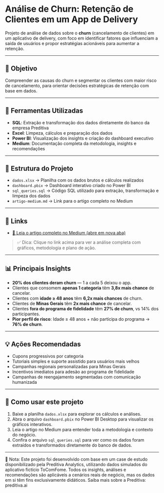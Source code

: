 # Análise de Churn: Retenção de Clientes em um App de Delivery

Projeto de análise de dados sobre o **churn** (cancelamento de clientes) em um aplicativo de delivery, com foco em identificar fatores que influenciam a saída de usuários e propor estratégias acionáveis para aumentar a retenção.

---

## 🎯 Objetivo

Compreender as causas do churn e segmentar os clientes com maior risco de cancelamento, para orientar decisões estratégicas de retenção com base em dados.

---

## 🔧 Ferramentas Utilizadas

- **SQL**: Extração e transformação dos dados diretamente do banco da empresa Preditiva
- **Excel**: Limpeza, cálculos e preparação dos dados
- **Power BI**: Visualização dos insights e criação do dashboard executivo
- **Medium**: Documentação completa da metodologia, insights e recomendações

---

## 📁 Estrutura do Projeto

- `dados.xlsx` → Planilha com os dados brutos e cálculos realizados
- `dashboard.pbix` → Dashboard interativo criado no Power BI
- `sql_queries.sql` → Código SQL utilizado para extração, transformação e limpeza dos dados
- `artigo-medium.md` → Link para o artigo completo no Medium

---

## 🔗 Links

- <a href="https://medium.com/@andredepaulabonizol/an%C3%A1lise-de-churn-um-estudo-sobre-reten%C3%A7%C3%A3o-de-clientes-em-um-app-de-delivery-ee45dd0d64f9" target="_blank" rel="noopener noreferrer">📖 Leia o artigo completo no Medium (abre em nova aba)</a>

> ✅ Dica: Clique no link acima para ver a análise completa com gráficos, metodologia e plano de ação.

---

## 📊 Principais Insights

- **20% dos clientes deram churn** — 1 a cada 5 deixou o app.
- Clientes que consomem **apenas 1 categoria** têm **3,8x mais chance** de cancelar.
- Clientes com **idade ≥ 48 anos** têm **6,2x mais chances** de churn.
- Clientes de **Minas Gerais** têm **2x mais chance** de cancelar.
- Clientes **fora do programa de fidelidade** têm **27% de churn**, vs 14% dos participantes.
- **Pior perfil de risco**: Idade ≥ 48 anos + não participa do programa → **76% de churn**.

---

## 💡 Ações Recomendadas

- Cupons progressivos por categoria
- Tutoriais simples e suporte assistido para usuários mais velhos
- Campanhas regionais personalizadas para Minas Gerais
- Incentivos imediatos para adesão ao programa de fidelidade
- Campanhas de reengajamento segmentadas com comunicação humanizada

---

## 📌 Como usar este projeto

1. Baixe a planilha `dados.xlsx` para explorar os cálculos e análises.
2. Abra o arquivo `dashboard.pbix` no Power BI Desktop para visualizar os gráficos interativos.
3. Leia o artigo no Medium para entender toda a metodologia e contexto do negócio.
4. Confira o arquivo `sql_queries.sql` para ver como os dados foram extraídos e transformados diretamente do banco de dados.

---

📝 Nota: Este projeto foi desenvolvido com base em um case de estudo disponibilizado pela Preditiva Analytics, utilizando dados simulados do aplicativo fictício ToComFome. Todos os insights, análises e recomendações são aplicáveis a cenários reais de negócio, mas os dados em si têm fins exclusivamente didáticos.
Saiba mais sobre a Preditiva: preditiva.ai 


